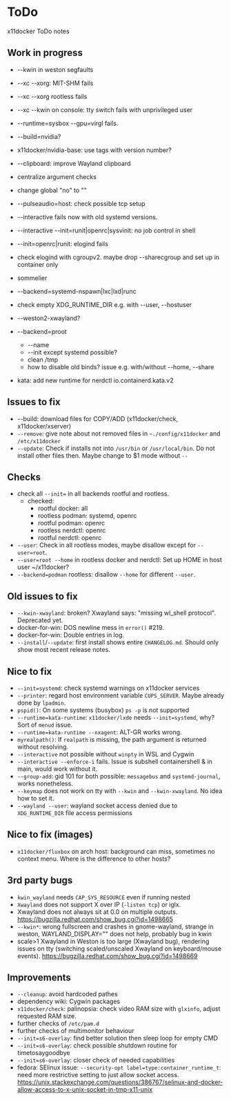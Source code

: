 # ToDo
x11docker ToDo notes

## Work in progress

 - --kwin in weston segfaults
 - --xc --xorg: MIT-SHM fails
 - --xc --xorg rootless fails
 - --xc --kwin on console: tty switch fails with unprivileged user
 
 - --runtime=sysbox --gpu=virgl fails.
 
 - --build=nvidia?
 - x11docker/nvidia-base: use tags with version number?

 - --clipboard: improve Wayland clipboard

 - centralize argument checks
 - change global "no" to ""
 - --pulseaudio=host: check possible tcp setup
 - --interactive fails now with old systemd versions.

 - --interactive --init=runit|openrc|sysvinit: no job control in shell
 - --init=openrc|runit: elogind fails
 - check elogind with cgroupv2. maybe drop --sharecgroup and set up in container only

 - sommelier
 - --backend=systemd-nspawn|lxc|lxd|runc
 - check empty XDG_RUNTIME_DIR e.g. with --user, --hostuser
 - --weston2-xwayland?
 
 - --backend=proot
   - --name
   - --init except systemd possible?
   - clean /tmp
   - how to disable old binds? issue e.g. with/without --home, --share
 
 - kata: add new runtime for nerdctl io.containerd.kata.v2

## Issues to fix
 - --build: download files for COPY/ADD (x11docker/check, x11docker/xserver)
 - `--remove`: give note about not removed files in `~./config/x11docker` and `/etc/x11docker`
 - `--update`: Check if installs not into `/usr/bin` or `/usr/local/bin`. Do not install other files then.
   Maybe change to $1 mode without `--`
   
## Checks
 - check all `--init=` in all backends rootful and rootless.
   - checked: 
     - rootful docker: all
     - rootless podman: systemd, openrc
     - rootful podman: openrc
     - rootless nerdctl: openrc
     - rootful nerdctl: openrc
 - `--user`: Check in all rootless modes, maybe disallow except for `--user=root`.
 - `--user=root --home` in rootless docker and nerdctl: Set up HOME in host user ~/x11docker?
 - `--backend=podman` rootless: disallow `--home` for different `--user`.

## Old issues to fix
 - `--kwin-xwayland`: broken? Xwayland says: "missing wl_shell protocol". Deprecated yet.
 - docker-for-win: DOS newline mess in `error()` #219.
 - docker-for-win: Double entries in log.
 - `--install`/`--update`: first install shows entire `CHANGELOG.md`. Should only show most recent release notes.

## Nice to fix
 - `--init=systemd`: check systemd warnings on x11docker services
 - `--printer`: regard host environment variable `CUPS_SERVER`. Maybe already done by `lpadmin`.
 - `pspid()`: On some systems (busybox) `ps -p` is not supported
 - `--runtime=kata-runtime`: `x11docker/lxde` needs `--init=systemd`, why? Sort of `menud` issue.
 - `--runtime=kata-runtime --nxagent`: ALT-GR works wrong.
 - `myrealpath()`: If `realpath` is missing, the path argument is returned without resolving.
 - `--interactive` not possible without `winpty` in WSL and Cygwin
 - `--interactive --enforce-i` fails. Issue is subshell containershell & in main, would work without it.
 - `--group-add`: gid 101 for both possible: `messagebus` and `systemd-journal`, works nonetheless.
 - `--keymap` does not work on tty with `--kwin` and `--kwin-xwayland`. No idea how to set it.
 - `--wayland --user`: wayland socket access denied due to `XDG_RUNTIME_DIR` file access permissions

## Nice to fix (images)
 - `x11docker/fluxbox` on arch host: background can miss, sometimes no context menu. Where is the difference to other hosts?

## 3rd party bugs
  - `kwin_wayland` needs `CAP_SYS_RESOURCE` even if running nested
  - `Xwayland` does not support X over IP (`-listen tcp`) or iglx.
 - Xwayland does not always sit at 0.0 on multiple outputs. 
   https://bugzilla.redhat.com/show_bug.cgi?id=1498665
 - `--kwin*`: wrong fullscreen and crashes in gnome-wayland, strange in weston, WAYLAND_DISPLAY="" does not help, probably bug in kwin
 - scale>1 Xwayland in Weston is too large (Xwayland bug), rendering issues on tty (switching scaled/unscaled Xwayland on keyboard/mouse events). 
   https://bugzilla.redhat.com/show_bug.cgi?id=1498669
  
## Improvements
 - `--cleanup`: avoid hardcoded pathes
 - dependency wiki: Cygwin packages
 - `x11docker/check`: palinopsia: check video RAM size with `glxinfo`, adjust requested RAM size.
 - further checks of `/etc/pam.d`
 - further checks of multimonitor behaviour
 - `--init=s6-overlay`: find better solution then sleep loop for empty CMD
 - `--init=s6-overlay`: check possible shutdown routine for timetosaygoodbye
 - `--init=s6-overlay`: closer check of needed capabilities
 - fedora: SElinux issue: `--security-opt label=type:container_runtime_t`: need more restrictive setting to just allow socket access.
   https://unix.stackexchange.com/questions/386767/selinux-and-docker-allow-access-to-x-unix-socket-in-tmp-x11-unix
  
